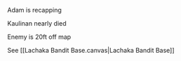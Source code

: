 Adam is recapping

Kaulinan nearly died

Enemy is 20ft off map

See [[Lachaka Bandit Base.canvas|Lachaka Bandit Base]]

